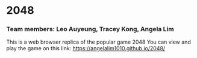 # 2048
### Team members: Leo Auyeung, Tracey Kong, Angela Lim
This is a web browser replica of the popular game 2048
You can view and play the game on this link:
<https://angelalim1010.github.io/2048/>
